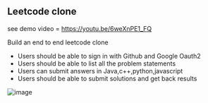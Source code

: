 ## Leetcode clone

see demo video = https://youtu.be/6weXnPE1_FQ

Build an end to end leetcode clone

 - Users should be able to sign in with Github and Google Oauth2
 - Users should be able to list all the problem statements
 - Users can submit answers in Java,c++,python,javascript
 - Users should be able to submit solutions and get back results
 
![image](https://github.com/user-attachments/assets/8c69fdd5-931e-46ee-a1b9-dcec7bff6dc9)
